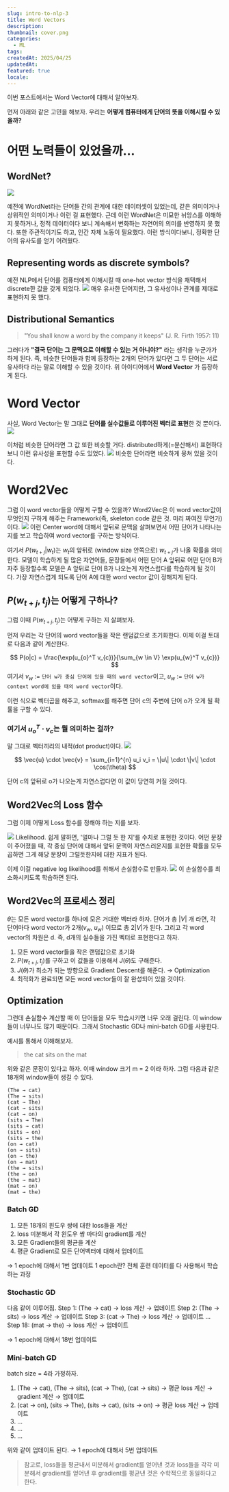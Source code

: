 ```yaml
---
slug: intro-to-nlp-3
title: Word Vectors
description: 
thumbnail: cover.png
categories:
  - ML
tags: 
createdAt: 2025/04/25
updatedAt: 
featured: true
locale:
---
```


이번 포스트에서는 Word Vector에 대해서 알아보자.

먼저 아래와 같은 고민을 해보자.
우리는 **어떻게 컴퓨터에게 단어의 뜻을 이해시킬 수 있을까?**

# 어떤 노력들이 있었을까...
## WordNet?
![](https://i.imgur.com/6GU7crk.png)

예전에 WordNet라는 단어들 간의 관계에 대한 데이터셋이 있었는데, 같은 의미이거나 상위적인 의미이거나 이런 걸 표현했다.
근데 이런 WordNet은 미묘한 뉘앙스를 이해하지 못하거나, 정적 데이터이다 보니 계속해서 변화하는 자연어의 의미를 반영하지 못 했다. 또한 주관적이기도 하고, 인간 자체 노동이 필요했다. 
이런 방식이다보니, 정확한 단어의 유사도를 얻기 어려웠다.

## Representing words as discrete symbols?
예전 NLP에서 단어를 컴퓨터에게 이해시킬 때 one-hot vector 방식을 채택해서 discrete한 값을 갖게 되었다.
![](https://i.imgur.com/c1Hq3o5.png)
매우 유사한 단어지만, 그 유사성이나 관계를 제대로 표현하지 못 했다.
## Distributional Semantics
> "You shall know a word by the company it keeps" (J. R. Firth 1957: 11)

그러다가 **"결국 단어는 그 문맥으로 이해할 수 있는 거 아니야?"** 라는 생각을 누군가가 하게 된다.
즉, 비슷한 단어들과 함께 등장하는 2개의 단어가 있다면 그 두 단어는 서로 유사하다 라는 말로 이해할 수 있을 것이다.
위 아이디어에서 **Word Vector** 가 등장하게 된다.

# Word Vector
사실, Word Vector는 말 그대로 **단어를 실수값들로 이루어진 벡터로 표현**한 것 뿐이다.
![](https://i.imgur.com/zuUWcz6.png)

이처럼 비슷한 단어라면 그 값 또한 비슷할 거다. distributed하게(=분산해서) 표현하다보니 이런 유사성을 표현할 수도 있었다.
![](https://i.imgur.com/uFDzqX6.png)
비슷한 단어라면 비슷하게 뭉쳐 있을 것이다.

# Word2Vec
그럼 이 word vector들을 어떻게 구할 수 있을까?
Word2Vec은 이 word vector값이 무엇인지 구하게 해주는 Framework(즉, skeleton code 같은 것. 미리 짜여진 무언가)이다.
![](https://i.imgur.com/tJ5Dpvy.png)
이런 Center word에 대해서 앞뒤로 문맥을 살펴보면서 어떤 단어가 나타나는 지를 보고 학습하여 word vector를 구하는 방식이다.

여기서 $P(w_{t+j} | w_{t})$는 $w_t$의 앞뒤로 (window size 안쪽으로) $w_{t+j}$가 나올 확률을 의미한다.
모델이 학습하게 될 많은 자연어들, 문장들에서 어떤 단어 A 앞뒤로 어떤 단어 B가 자주 등장할수록 모델은 A  앞뒤로 단어 B가 나오는게 자연스럽다를 학습하게 될 것이다. 가장 자연스럽게 되도록 단어 A에 대한 word vector 값이 정해지게 된다.
## $P(w_{t+j},t_{j})$는 어떻게 구하나?
그럼 이때 $P(w_{t+j},t_{j})$는 어떻게 구하는 지 살펴보자.

먼저 우리는 각 단어의 word vector들을 작은 랜덤값으로 초기화한다.
이제 이걸 토대로 다음과 같이 계산한다.

$$
P(o|c) = \frac{\exp(u_{o}^T v_{c})}{\sum_{w \in V} \exp(u_{w}^T v_{c})}
$$
여기서 $v_{w}$ := `단어 w가 중심 단어에 있을 때의 word vector`이고,  $u_{w}$ := `단어 w가 context word에 있을 때의 word vector`이다.

이런 식으로 벡터곱을 해주고, softmax를 해주면 단어 c의 주변에 단어 o가 오게 될 확률을 구할 수 있다.

### 여기서 $u_{o}^T \cdot v_{c}$는 뭘 의미하는 걸까?
말 그대로 벡터끼리의 내적(dot product)이다.
![](https://i.imgur.com/C2bONmV.png)

$$
\vec{u} \cdot \vec{v} = \sum_{i=1}^{n} u_i v_i = \|u\| \cdot \|v\| \cdot \cos(\theta)
$$

단어 c의 앞뒤로 o가 나오는게 자연스럽다면 이 값이 당연히 커질 것이다.

## Word2Vec의 Loss 함수
그럼 이제 어떻게 Loss 함수를 정해야 하는 지를 보자.

![](https://i.imgur.com/nyBQaAM.png)
Likelihood. 쉽게 말하면, '얼마나 그럴 듯 한 지'를 수치로 표현한 것이다.
어떤 문장이 주어졌을 때, 각 중심 단어에 대해서 앞뒤 문맥이 자연스러운지를 표현한 확률을 모두 곱하면 그게 해당 문장이 그럴듯한지에 대한 지표가 된다.

이제 이걸 negative log likelihood를 취해서 손실함수로 만들자.
![](https://i.imgur.com/7bVB2jT.png)
이 손실함수를 최소화시키도록 학습하면 된다.

## Word2Vec의 프로세스 정리
$\theta$는 모든 word vector를 하나에 모은 거대한 벡터라 하자.
단어가 총 $|V|$ 개 라면, 각 단어마다 word vector가 2개($v_{w}$, $u_{w}$) 이므로 총 $2|V|$가 된다.
그리고 각 word vector의 차원은 d. 즉, d개의 실수들을 가진 벡터로 표현한다고 하자.

1. 모든 word vector들을 작은 랜덤값으로 초기화
2. $P(w_{t+j},t_{j})$를 구하고 이 값들을 이용해서 $J(\theta)$도 구해준다.
3. $J(\theta)$가 최소가 되는 방향으로 Gradient Descent를 해준다. → Optimization
4. 최적화가 완료되면 모든 word vector들이 잘 완성되어 있을 것이다.

## Optimization
그런데 손실함수 계산할 때 이 단어들을 모두 학습시키면 너무 오래 걸린다. 이 window들이 너무나도 많기 때문이다. 
그래서 Stochastic GD나 mini-batch GD를 사용한다.

예시를 통해서 이해해보자.

> the cat sits on the mat

위와 같은 문장이 있다고 하자. 이때 window 크기 m = 2 이라 하자. 그럼 다음과 같은 18개의 window들이 생길 수 있다.

```text
(The → cat)
(The → sits)
(cat → The)
(cat → sits)
(cat → on)
(sits → The)
(sits → cat)
(sits → on)
(sits → the)
(on → cat)
(on → sits)
(on → the)
(on → mat)
(the → sits)
(the → on)
(the → mat)
(mat → on)
(mat → the)
```

### Batch GD
1. 모든 18개의 윈도우 쌍에 대한 loss들을 계산
2. loss 미분해서 각 윈도우 쌍 마다의 gradient를 계산
3. 모든 Gradient들의 평균을 계산
4. 평균 Gradient로 모든 단어벡터에 대해서 업데이트

→ 1 epoch에 대해서 1번 업데이트
<Callout type="info">
1 epoch란?
전체 훈련 데이터를 다 사용해서 학습하는 과정
</Callout>
### Stochastic GD
다음 같이 이루어짐.
Step 1:
  (The → cat) → loss 계산 → 업데이트
Step 2:
  (The → sits) → loss 계산 → 업데이트
Step 3:
  (cat → The) → loss 계산 → 업데이트
...
Step 18:
  (mat → the) → loss 계산 → 업데이트

→ 1 epoch에 대해서 18번 업데이트

### Mini-batch GD
batch size = 4라 가정하자.

1. (The → cat), (The → sits), (cat → The), (cat → sits) → 평균 loss 계산 → gradient 계산 → 업데이트
2. (cat → on), (sits → The), (sits → cat), (sits → on) → 평균 loss 계산 → 업데이트
3. ...
4. ...
5. ...

위와 같이 업데이트 된다. → 1 epoch에 대해서 5번 업데이트

> 참고로, loss들을 평균내서 미분해서 gradient를 얻어낸 것과 
> loss들을 각각 미분해서 gradient를 얻어낸 후 gradient를 평균낸 것은 수학적으로 동일하다고 한다.

